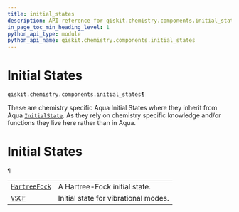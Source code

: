 ```yaml
---
title: initial_states
description: API reference for qiskit.chemistry.components.initial_states
in_page_toc_min_heading_level: 1
python_api_type: module
python_api_name: qiskit.chemistry.components.initial_states
---
```


<span id="module-qiskit.chemistry.components.initial_states" />

<span id="qiskit-chemistry-components-initial-states" />

# Initial States

<span id="module-qiskit.chemistry.components.initial_states" />

`qiskit.chemistry.components.initial_states¶`

These are chemistry specific Aqua Initial States where they inherit from Aqua [`InitialState`](qiskit.aqua.components.initial_states.InitialState#qiskit.aqua.components.initial_states.InitialState "qiskit.aqua.components.initial_states.InitialState"). As they rely on chemistry specific knowledge and/or functions they live here rather than in Aqua.

# Initial States

<span id="module-qiskit.chemistry.components.initial_states" />

`¶`

|                                                                                                                                                                                         |                                      |
| --------------------------------------------------------------------------------------------------------------------------------------------------------------------------------------- | ------------------------------------ |
| [`HartreeFock`](qiskit.chemistry.components.initial_states.HartreeFock#qiskit.chemistry.components.initial_states.HartreeFock "qiskit.chemistry.components.initial_states.HartreeFock") | A Hartree-Fock initial state.        |
| [`VSCF`](qiskit.chemistry.components.initial_states.VSCF#qiskit.chemistry.components.initial_states.VSCF "qiskit.chemistry.components.initial_states.VSCF")                             | Initial state for vibrational modes. |

